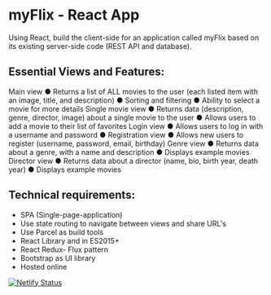 # myFlix - React App

Using React, build the client-side for an application called myFlix based on
its existing server-side code (REST API and database).

## Essential Views and Features:
Main view
● Returns a list of ALL movies to the user (each listed item with an image, title, and description)
● Sorting and filtering
● Ability to select a movie for more details
Single movie view
● Returns data (description, genre, director, image) about a single movie to the user
● Allows users to add a movie to their list of favorites
Login view
● Allows users to log in with a username and password
● Registration view
● Allows new users to register (username, password, email, birthday)
Genre view
● Returns data about a genre, with a name and description
● Displays example movies
Director view
● Returns data about a director (name, bio, birth year, death year)
● Displays example movies

## Technical requirements: 
* SPA (Single-page-application)
* Use state routing to navigate between views and share URL's
* Use Parcel as build tools
* React Library and in ES2015+
* React Redux- Flux pattern
* Bootstrap as UI library
* Hosted online

[![Netlify Status](https://api.netlify.com/api/v1/badges/71541e4c-5b18-43fc-be67-8ea454afeba9/deploy-status)](https://app.netlify.com/sites/myflix-client/deploys)
